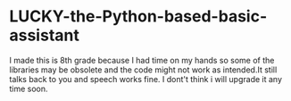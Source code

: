 # LUCKY-the-Python-based-basic-assistant
I made this is 8th  grade because I had time on my hands so some of the libraries may be obsolete and the code might not work as intended.It still talks back to you and speech works fine. I dont't think i will upgrade it any time soon.
